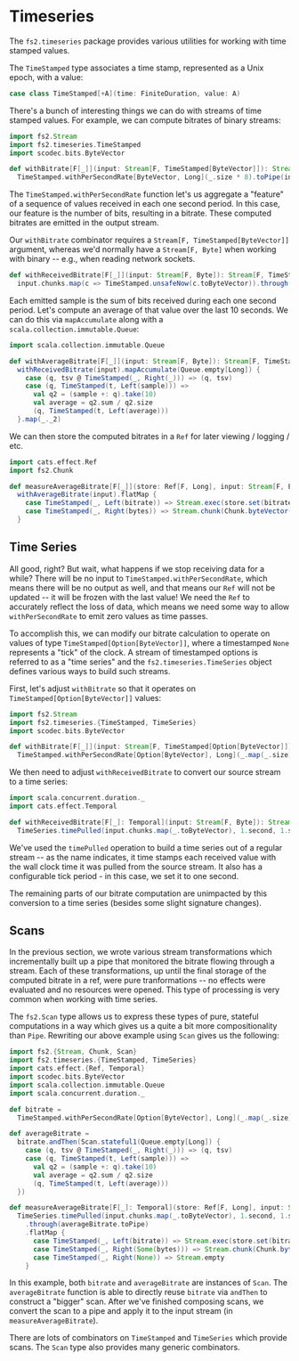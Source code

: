 # Timeseries

The `fs2.timeseries` package provides various utilities for working with time stamped values.

The `TimeStamped` type associates a time stamp, represented as a Unix epoch, with a value:

```scala
case class TimeStamped[+A](time: FiniteDuration, value: A)
```

There's a bunch of interesting things we can do with streams of time stamped values. For example, we can compute bitrates of binary streams:

```scala
import fs2.Stream
import fs2.timeseries.TimeStamped
import scodec.bits.ByteVector

def withBitrate[F[_]](input: Stream[F, TimeStamped[ByteVector]]): Stream[F, TimeStamped[Either[Long, ByteVector]]] =
  TimeStamped.withPerSecondRate[ByteVector, Long](_.size * 8).toPipe(input)
```

The `TimeStamped.withPerSecondRate` function let's us aggregate a "feature" of a sequence of values received in each one second period. In this case, our feature is the number of bits, resulting in a bitrate. These computed bitrates are emitted in the output stream.

Our `withBitrate` combinator requires a `Stream[F, TimeStamped[ByteVector]]` argument, whereas we'd normally have a `Stream[F, Byte]` when working with binary -- e.g., when reading network sockets.

```scala
def withReceivedBitrate[F[_]](input: Stream[F, Byte]): Stream[F, TimeStamped[Either[Long, ByteVector]]] =
  input.chunks.map(c => TimeStamped.unsafeNow(c.toByteVector)).through(withBitrate)
```

Each emitted sample is the sum of bits received during each one second period. Let's compute an average of that value over the last 10 seconds. We can do this via `mapAccumulate` along with a `scala.collection.immutable.Queue`:

```scala
import scala.collection.immutable.Queue

def withAverageBitrate[F[_]](input: Stream[F, Byte]): Stream[F, TimeStamped[Either[Long, ByteVector]]] =
  withReceivedBitrate(input).mapAccumulate(Queue.empty[Long]) {
    case (q, tsv @ TimeStamped(_, Right(_))) => (q, tsv)
    case (q, TimeStamped(t, Left(sample))) => 
      val q2 = (sample +: q).take(10)
      val average = q2.sum / q2.size
      (q, TimeStamped(t, Left(average)))
  }.map(_._2)
```

We can then store the computed bitrates in a `Ref` for later viewing / logging / etc.

```scala
import cats.effect.Ref
import fs2.Chunk

def measureAverageBitrate[F[_]](store: Ref[F, Long], input: Stream[F, Byte]): Stream[F, Byte] =
  withAverageBitrate(input).flatMap {
    case TimeStamped(_, Left(bitrate)) => Stream.exec(store.set(bitrate))
    case TimeStamped(_, Right(bytes)) => Stream.chunk(Chunk.byteVector(bytes))
  }
```

## Time Series

All good, right? But wait, what happens if we stop receiving data for a while? There will be no input to `TimeStamped.withPerSecondRate`, which means there will be no output as well, and that means our `Ref` will not be updated -- it will be frozen with the last value! We need the `Ref` to accurately reflect the loss of data, which means we need some way to allow `withPerSecondRate` to emit zero values as time passes.

To accomplish this, we can modify our bitrate calculation to operate on values of type `TimeStamped[Option[ByteVector]]`, where a timestamped `None` represents a "tick" of the clock. A stream of timestamped options is referred to as a "time series" and the `fs2.timeseries.TimeSeries` object defines various ways to build such streams.

First, let's adjust `withBitrate` so that it operates on `TimeStamped[Option[ByteVector]]` values:

```scala
import fs2.Stream
import fs2.timeseries.{TimeStamped, TimeSeries}
import scodec.bits.ByteVector

def withBitrate[F[_]](input: Stream[F, TimeStamped[Option[ByteVector]]]): Stream[F, TimeStamped[Either[Long, Option[ByteVector]]]] =
  TimeStamped.withPerSecondRate[Option[ByteVector], Long](_.map(_.size).getOrElse(0L) * 8).toPipe(input)
```

We then need to adjust `withReceivedBitrate` to convert our source stream to a time series:

```scala
import scala.concurrent.duration._
import cats.effect.Temporal

def withReceivedBitrate[F[_]: Temporal](input: Stream[F, Byte]): Stream[F, TimeStamped[Either[Long, Option[ByteVector]]]] =
  TimeSeries.timePulled(input.chunks.map(_.toByteVector), 1.second, 1.second).through(withBitrate)
```

We've used the `timePulled` operation to build a time series out of a regular stream -- as the name indicates, it time stamps each received value with the wall clock time it was pulled from the source stream. It also has a configurable tick period - in this case, we set it to one second.

The remaining parts of our bitrate computation are unimpacted by this conversion to a time series (besides some slight signature changes).

## Scans

In the previous section, we wrote various stream transformations which incrementally built up a pipe that monitored the bitrate flowing through a stream. Each of these transformations, up until the final storage of the computed bitrate in a ref, were pure tranformations -- no effects were evaluated and no resources were opened. This type of processing is very common when working with time series.

The `fs2.Scan` type allows us to express these types of pure, stateful computations in a way which gives us a quite a bit more compositionality than `Pipe`. Rewriting our above example using `Scan` gives us the following:

```scala
import fs2.{Stream, Chunk, Scan}
import fs2.timeseries.{TimeStamped, TimeSeries}
import cats.effect.{Ref, Temporal}
import scodec.bits.ByteVector
import scala.collection.immutable.Queue
import scala.concurrent.duration._

def bitrate =
  TimeStamped.withPerSecondRate[Option[ByteVector], Long](_.map(_.size).getOrElse(0L) * 8)

def averageBitrate =
  bitrate.andThen(Scan.stateful1(Queue.empty[Long]) { 
    case (q, tsv @ TimeStamped(_, Right(_))) => (q, tsv)
    case (q, TimeStamped(t, Left(sample))) => 
      val q2 = (sample +: q).take(10)
      val average = q2.sum / q2.size
      (q, TimeStamped(t, Left(average)))
  })

def measureAverageBitrate[F[_]: Temporal](store: Ref[F, Long], input: Stream[F, Byte]): Stream[F, Byte] =
  TimeSeries.timePulled(input.chunks.map(_.toByteVector), 1.second, 1.second)
    .through(averageBitrate.toPipe)
    .flatMap {
      case TimeStamped(_, Left(bitrate)) => Stream.exec(store.set(bitrate))
      case TimeStamped(_, Right(Some(bytes))) => Stream.chunk(Chunk.byteVector(bytes))
      case TimeStamped(_, Right(None)) => Stream.empty
    }
```

In this example, both `bitrate` and `averageBitrate` are instances of `Scan`. The `averageBitrate` function is able to directly reuse `bitrate` via `andThen` to construct a "bigger" scan. After we've finished composing scans, we convert the scan to a pipe and apply it to the input stream (in `measureAverageBitrate`).

There are lots of combinators on `TimeStamped` and `TimeSeries` which provide scans. The `Scan` type also provides many generic combinators.
